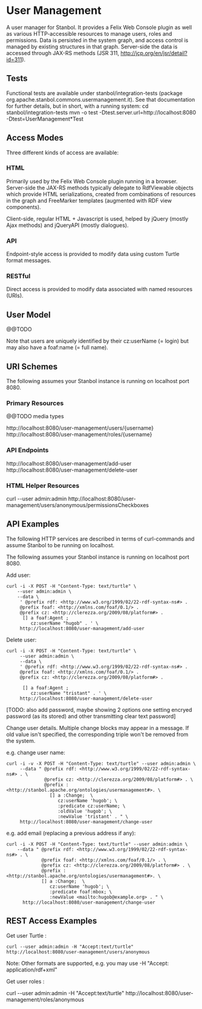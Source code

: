 <!--
  Licensed to the Apache Software Foundation (ASF) under one or more
  contributor license agreements.  See the NOTICE file distributed with
  this work for additional information regarding copyright ownership.
  The ASF licenses this file to You under the Apache License, Version 2.0
  (the "License"); you may not use this file except in compliance with
  the License.  You may obtain a copy of the License at

      http://www.apache.org/licenses/LICENSE-2.0

  Unless required by applicable law or agreed to in writing, software
  distributed under the License is distributed on an "AS IS" BASIS,
  WITHOUT WARRANTIES OR CONDITIONS OF ANY KIND, either express or implied.
  See the License for the specific language governing permissions and
  limitations under the License.
-->

User Management
===============

A user manager for Stanbol. It provides a Felix Web Console plugin as well as various HTTP-accessible resources to manage users, roles and permissions. 
Data is persisted in the system graph, and access control is managed by existing structures in that graph.
Server-side the data is accessed through JAX-RS methods (JSR 311, http://jcp.org/en/jsr/detail?id=311).

## Tests
Functional tests are available under stanbol/integration-tests (package org.apache.stanbol.commons.usermanagement.it). See that documentation for further details, but in short, with a running system:
   cd stanbol/integration-tests
   mvn -o test -Dtest.server.url=http://localhost:8080 -Dtest=UserManagement*Test

## Access Modes
Three different kinds of access are available:

### HTML 
Primarily used by the Felix Web Console plugin running in a browser. Server-side the JAX-RS methods typically delegate to RdfViewable objects which provide HTML serializations, created from combinations of resources in the graph and FreeMarker templates (augmented with RDF view components).

Client-side, regular HTML + Javascript is used, helped by jQuery (mostly Ajax methods) and jQueryAPI (mostly dialogues).

### API
Endpoint-style access is provided to modify data using custom Turtle format messages.

### RESTful 
Direct access is provided to modify data associated with named resources (URIs).

## User Model
@@TODO

Note that users are uniquely identified by their cz:userName (= login) but may also have a foaf:name (= full name).

## URI Schemes
The following assumes your Stanbol instance is running on localhost port 8080.

### Primary Resources
@@TODO media types

http://localhost:8080/user-management/users/{username}
http://localhost:8080/user-management/roles/{username}

### API Endpoints
http://localhost:8080/user-management/add-user
http://localhost:8080/user-management/delete-user

### HTML Helper Resources

curl --user admin:admin http://localhost:8080/user-management/users/anonymous/permissionsCheckboxes

## API Examples
The following HTTP services are 
described in terms of curl-commands and assume Stanbol to be running on localhost.

The following assumes your Stanbol instance is running on localhost port 8080.

Add user:

    curl -i -X POST -H "Content-Type: text/turtle" \
        --user admin:admin \
        --data \
         ' @prefix rdf: <http://www.w3.org/1999/02/22-rdf-syntax-ns#> . 
         @prefix foaf: <http://xmlns.com/foaf/0.1/> . 
         @prefix cz: <http://clerezza.org/2009/08/platform#> . 
          [] a foaf:Agent ; 
             cz:userName "hugob" . ' \
         http://localhost:8080/user-management/add-user

Delete user:

    curl -i -X POST -H "Content-Type: text/turtle" \
         --user admin:admin \
         --data \
         ' @prefix rdf: <http://www.w3.org/1999/02/22-rdf-syntax-ns#> . 
         @prefix foaf: <http://xmlns.com/foaf/0.1/> . 
         @prefix cz: <http://clerezza.org/2009/08/platform#> . 

          [] a foaf:Agent ; 
             cz:userName "tristant" . ' \
         http://localhost:8080/user-management/delete-user

[TODO: also add password, maybe showing 2 options one setting encryed password 
(as its stored) and other transmitting clear text password]

Change user details. Multiple change blocks may appear in a message. If old 
value isn't specified, the corresponding triple won't be removed from the system.

e.g. change user name:

    curl -i -v -X POST -H "Content-Type: text/turtle" --user admin:admin \
         --data " @prefix rdf: <http://www.w3.org/1999/02/22-rdf-syntax-ns#> . \
                  @prefix cz: <http://clerezza.org/2009/08/platform#> . \
                  @prefix : <http://stanbol.apache.org/ontologies/usermanagement#>. \
                    [] a :Change;  \
                       cz:userName 'hugob'; \
                       :predicate cz:userName; \
                       :oldValue 'hugob'; \
                       :newValue 'tristant' . " \
         http://localhost:8080/user-management/change-user

e.g. add email (replacing a previous address if any):

    curl -i -X POST -H "Content-Type: text/turtle" --user admin:admin \
        --data " @prefix rdf: <http://www.w3.org/1999/02/22-rdf-syntax-ns#> . \
                 @prefix foaf: <http://xmlns.com/foaf/0.1/> . \
                 @prefix cz: <http://clerezza.org/2009/08/platform#> . \
                 @prefix : <http://stanbol.apache.org/ontologies/usermanagement#>. \
                 [] a :Change;  \
                    cz:userName 'hugob'; \
                    :predicate foaf:mbox; \
                    :newValue <mailto:hugob@example.org> . " \
          http://localhost:8080/user-management/change-user

## REST Access Examples

Get user Turtle :

    curl --user admin:admin -H "Accept:text/turtle" http://localhost:8080/user-management/users/anonymous

Note: Other formats are supported, e.g. you may use -H "Accept: application/rdf+xml"

Get user roles :

   curl --user admin:admin -H "Accept:text/turtle" http://localhost:8080/user-management/roles/anonymous

